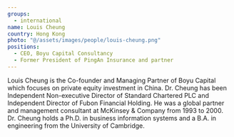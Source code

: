 ```yaml
---
groups:
  - international
name: Louis Cheung
country: Hong Kong
photo: "@/assets/images/people/louis-cheung.png"
positions:
  - CEO, Boyu Capital Consultancy
  - Former President of PingAn Insurance and partner
---
```


Louis Cheung is the Co-founder and Managing Partner of Boyu Capital which focuses on private equity investment in China. Dr. Cheung has been Independent Non-executive Director of Standard Chartered PLC and Independent Director of Fubon Financial Holding. He was a global partner and management consultant at McKinsey & Company from 1993 to 2000. Dr. Cheung holds a Ph.D. in business information systems and a B.A. in engineering from the University of Cambridge.
